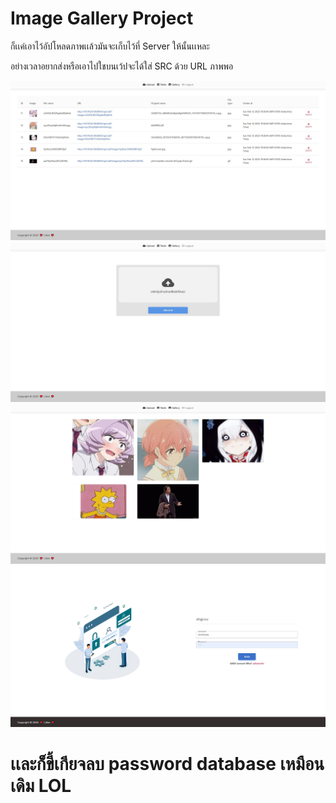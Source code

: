 <h1>Image Gallery Project</h1>

<p> ก็เเค่เอาไว้อัปโหลดภาพเเล้วมันจะเก็บไว้ที่ Server ให้นั้นเเหละ </p>
<p> อย่างเวลาอยากส่งหรือเอาไปใชบนเว้ปจะได้ใส่ SRC ด้วย URL ภาพพอ </p>
<img src="./preview/Capture1.jpg">
<img src="./preview/Capture2.jpg">
<img src="./preview/Capture3.jpg">
<img src="./preview/Capture4.jpg">
<p> </p>
<h1> เเละก็ขี้เกียจลบ password database เหมือนเดิม  LOL </h1>